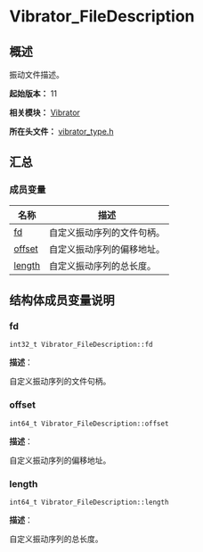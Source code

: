 # Vibrator_FileDescription


## 概述

振动文件描述。

**起始版本：** 11

**相关模块：** [Vibrator](_vibrator.md)

**所在头文件：** [vibrator_type.h](vibrator_type_8h.md)


## 汇总


### 成员变量

| 名称 | 描述 |
| -------- | -------- |
| [fd](#fd) | 自定义振动序列的文件句柄。  |
| [offset](#offset) | 自定义振动序列的偏移地址。 |
| [length](#length) | 自定义振动序列的总长度。 |


## 结构体成员变量说明


### fd

```
int32_t Vibrator_FileDescription::fd
```
**描述**：

自定义振动序列的文件句柄。


### offset

```
int64_t Vibrator_FileDescription::offset
```
**描述**：

 自定义振动序列的偏移地址。

### length

```
int64_t Vibrator_FileDescription::length
```

**描述**：

自定义振动序列的总长度。